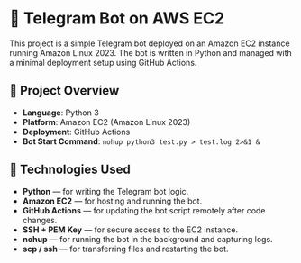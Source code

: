 # 🤖 Telegram Bot on AWS EC2

This project is a simple Telegram bot deployed on an Amazon EC2 instance running Amazon Linux 2023. The bot is written in Python and managed with a minimal deployment setup using GitHub Actions.

## 🧩 Project Overview

- **Language**: Python 3
- **Platform**: Amazon EC2 (Amazon Linux 2023)
- **Deployment**: GitHub Actions
- **Bot Start Command**: `nohup python3 test.py > test.log 2>&1 &`
  
## 🔧 Technologies Used

- **Python** — for writing the Telegram bot logic.
- **Amazon EC2** — for hosting and running the bot.
- **GitHub Actions** — for updating the bot script remotely after code changes.
- **SSH + PEM Key** — for secure access to the EC2 instance.
- **nohup** — for running the bot in the background and capturing logs.
- **scp / ssh** — for transferring files and restarting the bot.
